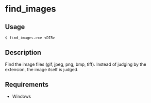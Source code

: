 # find_images 

## Usage
```
$ find_images.exe <DIR>
```

## Description
Find the image files (gif, jpeg, png, bmp, tiff). Instead of judging by the extension, the image itself is judged.  

## Requirements
- Windows
